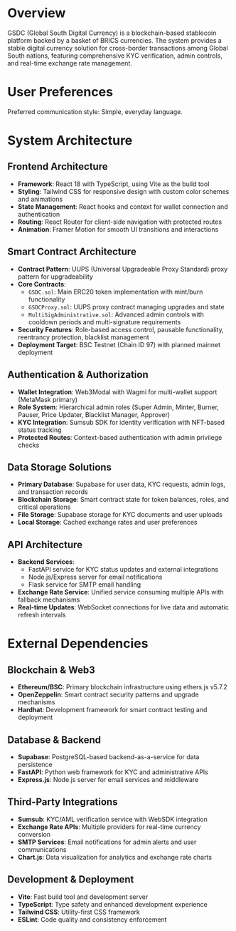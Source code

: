 # Overview

GSDC (Global South Digital Currency) is a blockchain-based stablecoin platform backed by a basket of BRICS currencies. The system provides a stable digital currency solution for cross-border transactions among Global South nations, featuring comprehensive KYC verification, admin controls, and real-time exchange rate management.

# User Preferences

Preferred communication style: Simple, everyday language.

# System Architecture

## Frontend Architecture
- **Framework**: React 18 with TypeScript, using Vite as the build tool
- **Styling**: Tailwind CSS for responsive design with custom color schemes and animations
- **State Management**: React hooks and context for wallet connection and authentication
- **Routing**: React Router for client-side navigation with protected routes
- **Animation**: Framer Motion for smooth UI transitions and interactions

## Smart Contract Architecture
- **Contract Pattern**: UUPS (Universal Upgradeable Proxy Standard) proxy pattern for upgradeability
- **Core Contracts**:
  - `GSDC.sol`: Main ERC20 token implementation with mint/burn functionality
  - `GSDCProxy.sol`: UUPS proxy contract managing upgrades and state
  - `MultiSigAdministrative.sol`: Advanced admin controls with cooldown periods and multi-signature requirements
- **Security Features**: Role-based access control, pausable functionality, reentrancy protection, blacklist management
- **Deployment Target**: BSC Testnet (Chain ID 97) with planned mainnet deployment

## Authentication & Authorization
- **Wallet Integration**: Web3Modal with Wagmi for multi-wallet support (MetaMask primary)
- **Role System**: Hierarchical admin roles (Super Admin, Minter, Burner, Pauser, Price Updater, Blacklist Manager, Approver)
- **KYC Integration**: Sumsub SDK for identity verification with NFT-based status tracking
- **Protected Routes**: Context-based authentication with admin privilege checks

## Data Storage Solutions
- **Primary Database**: Supabase for user data, KYC requests, admin logs, and transaction records
- **Blockchain Storage**: Smart contract state for token balances, roles, and critical operations
- **File Storage**: Supabase storage for KYC documents and user uploads
- **Local Storage**: Cached exchange rates and user preferences

## API Architecture
- **Backend Services**: 
  - FastAPI service for KYC status updates and external integrations
  - Node.js/Express server for email notifications
  - Flask service for SMTP email handling
- **Exchange Rate Service**: Unified service consuming multiple APIs with fallback mechanisms
- **Real-time Updates**: WebSocket connections for live data and automatic refresh intervals

# External Dependencies

## Blockchain & Web3
- **Ethereum/BSC**: Primary blockchain infrastructure using ethers.js v5.7.2
- **OpenZeppelin**: Smart contract security patterns and upgrade mechanisms
- **Hardhat**: Development framework for smart contract testing and deployment

## Database & Backend
- **Supabase**: PostgreSQL-based backend-as-a-service for data persistence
- **FastAPI**: Python web framework for KYC and administrative APIs
- **Express.js**: Node.js server for email services and middleware

## Third-Party Integrations
- **Sumsub**: KYC/AML verification service with WebSDK integration
- **Exchange Rate APIs**: Multiple providers for real-time currency conversion
- **SMTP Services**: Email notifications for admin alerts and user communications
- **Chart.js**: Data visualization for analytics and exchange rate charts

## Development & Deployment
- **Vite**: Fast build tool and development server
- **TypeScript**: Type safety and enhanced development experience
- **Tailwind CSS**: Utility-first CSS framework
- **ESLint**: Code quality and consistency enforcement